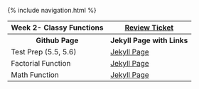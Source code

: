 {% include navigation.html %}

<table>
<th>Week 2- Classy Functions <th>
<a href="https://github.com/shrutiapcsp/Shruti-Individual-/issues/3">Review Ticket</a>

   <tr>
    <th>Github Page</th>
    <th>Jekyll Page with Links</th>
   </tr>
   <tr>
    <td>Test Prep (5.5, 5.6)</td>
    <td> <a href="https://shrutiapcsp.github.io/Shruti-Individual-/test%20prep">Jekyll Page</a> </td>
  </tr>
  <tr>
    <td>Factorial Function</td>
    <td> <a href="https://shrutiapcsp.github.io/Shruti-Individual-/listsLoops">Jekyll Page</a> </td>
<tr>
    <td>Math Function</td>
    <td> <a href="https://shrutiapcsp.github.io/Shruti-Individual-/fibonacci">Jekyll Page</a> </td>
  </tr>

</table>